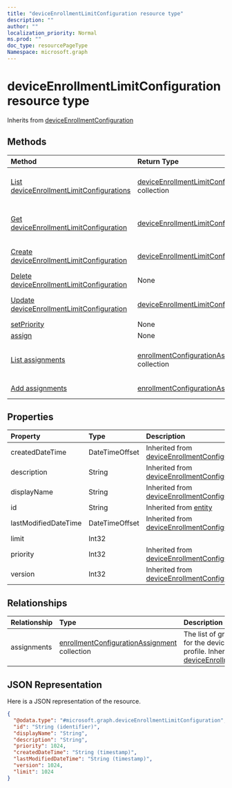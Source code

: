 ```yaml
---
title: "deviceEnrollmentLimitConfiguration resource type"
description: ""
author: ""
localization_priority: Normal
ms.prod: ""
doc_type: resourcePageType
Namespace: microsoft.graph
---
```



# deviceEnrollmentLimitConfiguration resource type




Inherits from [deviceEnrollmentConfiguration](../resources/deviceEnrollmentConfiguration.md)

## Methods
|Method|Return Type|Description|
|:---|:---|:---|
|[List deviceEnrollmentLimitConfigurations](../api/deviceenrollmentlimitconfiguration-list.md)|[deviceEnrollmentLimitConfiguration](../resources/deviceEnrollmentLimitConfiguration.md) collection|List properties and relationships of the [deviceEnrollmentLimitConfiguration](../resources/deviceenrollmentlimitconfiguration.md) objects.|
|[Get deviceEnrollmentLimitConfiguration](../api/deviceenrollmentlimitconfiguration-get.md)|[deviceEnrollmentLimitConfiguration](../resources/deviceEnrollmentLimitConfiguration.md)|Read properties and relationships of the [deviceEnrollmentLimitConfiguration](../resources/deviceenrollmentlimitconfiguration.md) object.|
|[Create deviceEnrollmentLimitConfiguration](../api/deviceenrollmentlimitconfiguration-create.md)|[deviceEnrollmentLimitConfiguration](../resources/deviceEnrollmentLimitConfiguration.md)|Create a new [deviceEnrollmentLimitConfiguration](../resources/deviceenrollmentlimitconfiguration.md) object.|
|[Delete deviceEnrollmentLimitConfiguration](../api/deviceenrollmentlimitconfiguration-delete.md)|None|Deletes a [deviceEnrollmentLimitConfiguration](../resources/deviceenrollmentlimitconfiguration.md).|
|[Update deviceEnrollmentLimitConfiguration](../api/deviceenrollmentlimitconfiguration-update.md)|[deviceEnrollmentLimitConfiguration](../resources/deviceEnrollmentLimitConfiguration.md)|Update the properties of a [deviceEnrollmentLimitConfiguration](../resources/deviceenrollmentlimitconfiguration.md) object.|
|[setPriority](../api/deviceenrollmentlimitconfiguration-setpriority.md)|None||
|[assign](../api/deviceenrollmentlimitconfiguration-assign.md)|None||
|[List assignments](../api/deviceenrollmentlimitconfiguration-list-assignments.md)|[enrollmentConfigurationAssignment](../resources/enrollmentConfigurationAssignment.md) collection|Get the enrollmentConfigurationAssignments from the assignments navigation property.|
|[Add assignments](../api/deviceenrollmentlimitconfiguration-post-assignments.md)|[enrollmentConfigurationAssignment](../resources/enrollmentConfigurationAssignment.md)|Add assignments by posting to the assignments collection.|

## Properties
|Property|Type|Description|
|:---|:---|:---|
|createdDateTime|DateTimeOffset| Inherited from [deviceEnrollmentConfiguration](../resources/deviceEnrollmentConfiguration.md)|
|description|String| Inherited from [deviceEnrollmentConfiguration](../resources/deviceEnrollmentConfiguration.md)|
|displayName|String| Inherited from [deviceEnrollmentConfiguration](../resources/deviceEnrollmentConfiguration.md)|
|id|String| Inherited from [entity](../resources/entity.md)|
|lastModifiedDateTime|DateTimeOffset| Inherited from [deviceEnrollmentConfiguration](../resources/deviceEnrollmentConfiguration.md)|
|limit|Int32||
|priority|Int32| Inherited from [deviceEnrollmentConfiguration](../resources/deviceEnrollmentConfiguration.md)|
|version|Int32| Inherited from [deviceEnrollmentConfiguration](../resources/deviceEnrollmentConfiguration.md)|

## Relationships
|Relationship|Type|Description|
|:---|:---|:---|
|assignments|[enrollmentConfigurationAssignment](../resources/enrollmentConfigurationAssignment.md) collection|The list of group assignments for the device configuration profile. Inherited from [deviceEnrollmentConfiguration](../resources/deviceEnrollmentConfiguration.md)|

## JSON Representation
Here is a JSON representation of the resource.
<!-- {
  "blockType": "resource",
  "keyProperty": "id",
  "@odata.type": "microsoft.graph.deviceEnrollmentLimitConfiguration",
  "baseType": "microsoft.graph.deviceEnrollmentConfiguration",
  "openType": false
}
-->
``` json
{
  "@odata.type": "#microsoft.graph.deviceEnrollmentLimitConfiguration",
  "id": "String (identifier)",
  "displayName": "String",
  "description": "String",
  "priority": 1024,
  "createdDateTime": "String (timestamp)",
  "lastModifiedDateTime": "String (timestamp)",
  "version": 1024,
  "limit": 1024
}
```

